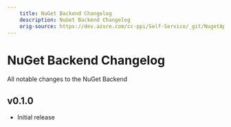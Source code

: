 ```yaml
---
    title: NuGet Backend Changelog
    description: NuGet Backend Changelog
    orig-source: https://dev.azure.com/cc-ppi/Self-Service/_git/NugetApi
---
```


# NuGet Backend Changelog

All notable changes to the NuGet Backend

## v0.1.0

- Initial release

